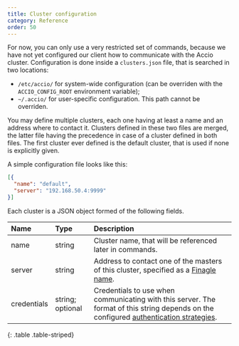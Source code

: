 ```yaml
---
title: Cluster configuration
category: Reference
order: 50
---
```


For now, you can only use a very restricted set of commands, because we have not yet configured our client how to communicate with the Accio cluster.
Configuration is done inside a `clusters.json` file, that is searched in two locations:

  * `/etc/accio/` for system-wide configuration (can be overriden with the `ACCIO_CONFIG_ROOT` environment variable);
  * `~/.accio/` for user-specific configuration. This path cannot be overriden.

You may define multiple clusters, each one having at least a name and an address where to contact it.
Clusters defined in these two files are merged, the latter file having the precedence in case of a cluster defined in both files.
The first cluster ever defined is the default cluster, that is used if none is explicitly given.

A simple configuration file looks like this:

```json
[{
  "name": "default",
  "server": "192.168.50.4:9999"
}]
```

Each cluster is a JSON object formed of the following fields.

| Name | Type | Description |
|:-----|:-----|:------------|
| name | string | Cluster name, that will be referenced later in commands. |
| server | string | Address to contact one of the masters of this cluster, specified as a [Finagle name](https://twitter.github.io/finagle/guide/Names.html). |
| credentials | string; optional | Credentials to use when communicating with this server. The format of this string depends on the configured [authentication strategies](../_deploy/security.html). |
{: .table .table-striped}
